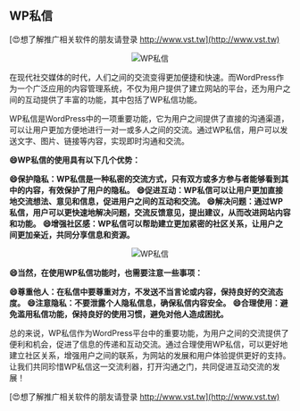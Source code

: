 ## **WP私信**

[😍想了解推广相关软件的朋友请登录 http://www.vst.tw](http://www.vst.tw)

 <center><img src="https://vst.tw/MP4/tuiguang/png/8.png" alt="WP私信"></center>

在现代社交媒体的时代，人们之间的交流变得更加便捷和快速。而WordPress作为一个广泛应用的内容管理系统，不仅为用户提供了建立网站的平台，还为用户之间的互动提供了丰富的功能，其中包括了WP私信功能。

WP私信是WordPress中的一项重要功能，它为用户之间提供了直接的沟通渠道，可以让用户更加方便地进行一对一或多人之间的交流。通过WP私信，用户可以发送文字、图片、链接等内容，实现即时沟通和交流。

**😄WP私信的使用具有以下几个优势：**

**😄保护隐私：WP私信是一种私密的交流方式，只有双方或多方参与者能够看到其中的内容，有效保护了用户的隐私。**
**😄促进互动：WP私信可以让用户更加直接地交流想法、意见和信息，促进用户之间的互动和交流。**
**😄解决问题：通过WP私信，用户可以更快速地解决问题，交流反馈意见，提出建议，从而改进网站内容和功能。**
**😄增强社区感：WP私信可以帮助建立更加紧密的社区关系，让用户之间更加亲近，共同分享信息和资源。**

 <center><img src="https://vst.tw/MP4/tuiguang/png/0.png" alt="WP私信"></center>

**😄当然，在使用WP私信功能时，也需要注意一些事项：**

**😄尊重他人：在私信中要尊重对方，不发送不当言论或内容，保持良好的交流态度。**
**😄注意隐私：不要泄露个人隐私信息，确保私信内容安全。**
**😄合理使用：避免滥用私信功能，保持良好的使用习惯，避免对他人造成困扰。**

总的来说，WP私信作为WordPress平台中的重要功能，为用户之间的交流提供了便利和机会，促进了信息的传递和互动交流。通过合理使用WP私信，可以更好地建立社区关系，增强用户之间的联系，为网站的发展和用户体验提供更好的支持。让我们共同珍惜WP私信这一交流利器，打开沟通之门，共同促进互动交流的发展！

[😍想了解推广相关软件的朋友请登录 http://www.vst.tw](http://www.vst.tw)



